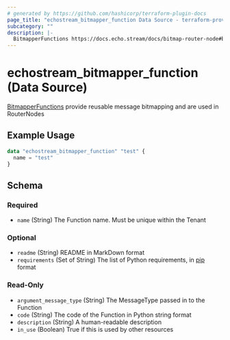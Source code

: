 ```yaml
---
# generated by https://github.com/hashicorp/terraform-plugin-docs
page_title: "echostream_bitmapper_function Data Source - terraform-provider-echostream"
subcategory: ""
description: |-
  BitmapperFunctions https://docs.echo.stream/docs/bitmap-router-node#bitmapper-function provide reusable message bitmapping and are used in RouterNodes
---
```


# echostream_bitmapper_function (Data Source)

[BitmapperFunctions](https://docs.echo.stream/docs/bitmap-router-node#bitmapper-function) provide reusable message bitmapping and are used in RouterNodes

## Example Usage

```terraform
data "echostream_bitmapper_function" "test" {
  name = "test"
}
```

<!-- schema generated by tfplugindocs -->
## Schema

### Required

- `name` (String) The Function name. Must be unique within the Tenant

### Optional

- `readme` (String) README in MarkDown format
- `requirements` (Set of String) The list of Python requirements, in [pip](https://pip.pypa.io/en/stable/reference/requirement-specifiers/) format

### Read-Only

- `argument_message_type` (String) The MessageType passed in to the Function
- `code` (String) The code of the Function in Python string format
- `description` (String) A human-readable description
- `in_use` (Boolean) True if this is used by other resources


